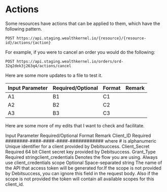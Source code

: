 # Actions

Some resources have actions that can be applied to them, which have the following pattern.

`POST https://api.staging.wealthkernel.io/{resource}/{resource-id}/actions/{action}`

For example, if you were to cancel an order you would do the following:

`POST https://api.staging.wealthkernel.io/orders/ord-32q2dek3j263q4/actions/cancel`

Here are some more updates to a file to test it. 



Input Parameter| Required/Optional | Format | Remark
---------|----------|---------|---------
 A1 | B1 | C1 |
 A2 | B2 | C2 |
 A3 | B3 | C3 |

Here are some more of my edits that I want to check and facilitate. 

 Input Parameter	Required/Optional	Format	Remark
Client_ID	Required	########-####-####-####-############ where # is alphanumeric	Unique identifier for a client provided by Debitsuccess.
Client_Secret	Required	64 bit	Client secret key provided by Debitsuccess.
Grant_Type	Required	stringclient_credentials	Denotes the flow you are using. Always use client_credentials
scope	Optional	Space-separated string	The name of the API that access token will be generated for.If the scope is not provided by Debitsuccess, you can ignore this field in the request body. Also if the scope is not provided the token will contain all available scopes for this client_id.
